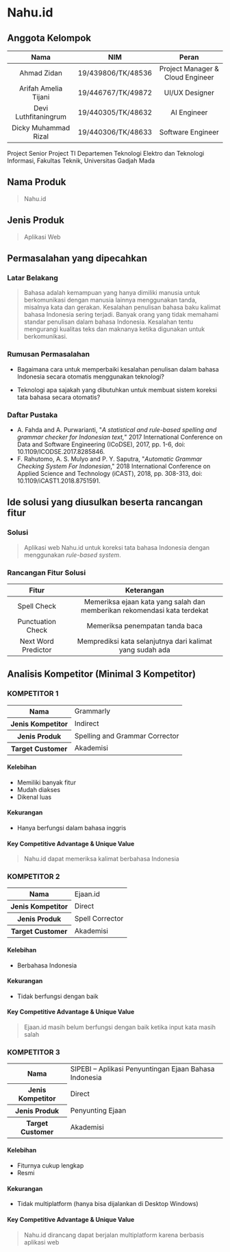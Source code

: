 
# Nahu.id

## Anggota Kelompok
<table>
<thead>
<tr>
<th align="center">Nama</th>
<th align="center">NIM</th>
<th align="center">Peran</th>
</tr>
</thead>
<tbody>
<tr>
<td align="center">Ahmad Zidan</td>
<td align="center">19/439806/TK/48536</td>
<td align="center">Project Manager &amp; Cloud Engineer</td>
</tr>
<tr>
<td align="center">Arifah Amelia Tijani</td>
<td align="center">19/446767/TK/49872</td>
<td align="center">UI/UX Designer</td>
</tr>
<tr>
<td align="center">Devi Luthfitaningrum</td>
<td align="center">19/440305/TK/48632</td>
<td align="center">AI Engineer</td>
</tr>
<tr>
<td align="center">Dicky Muhammad Rizal</td>
<td align="center">19/440306/TK/48633</td>
<td align="center">Software Engineer</td>
</tr>
</tbody>
</table>

Project Senior Project TI
Departemen Teknologi Elektro dan Teknologi Informasi, Fakultas Teknik, Universitas Gadjah Mada

## Nama Produk

> Nahu.id

## Jenis Produk

> Aplikasi Web

## Permasalahan yang dipecahkan

### Latar Belakang

> Bahasa adalah kemampuan yang hanya dimiliki manusia untuk berkomunikasi dengan manusia lainnya menggunakan tanda, misalnya kata dan gerakan. Kesalahan penulisan bahasa baku kalimat bahasa Indonesia sering terjadi. Banyak orang yang tidak memahami standar penulisan dalam bahasa Indonesia. Kesalahan tentu mengurangi kualitas teks dan maknanya ketika digunakan untuk berkomunikasi. 

### Rumusan Permasalahan

 - Bagaimana cara untuk memperbaiki kesalahan penulisan dalam bahasa Indonesia secara otomatis menggunakan teknologi?
 
- Teknologi apa sajakah yang dibutuhkan untuk membuat sistem koreksi tata bahasa secara otomatis?

### Daftar Pustaka

- A. Fahda and A. Purwarianti, "*A statistical and rule-based spelling and grammar checker for Indonesian text,*" 2017 International Conference on Data and Software Engineering (ICoDSE), 2017, pp. 1-6, doi: 10.1109/ICODSE.2017.8285846.
- F. Rahutomo, A. S. Mulyo and P. Y. Saputra, "*Automatic Grammar Checking System For Indonesian*," 2018 International Conference on Applied Science and Technology (iCAST), 2018, pp. 308-313, doi: 10.1109/iCAST1.2018.8751591.

## Ide solusi yang diusulkan beserta rancangan fitur

### Solusi

> Aplikasi web Nahu.id untuk koreksi tata bahasa Indonesia dengan menggunakan *rule-based system*.

### Rancangan Fitur Solusi

| Fitur | Keterangan |
| :----------------: | :--------------: |
| Spell Check | Memeriksa ejaan kata yang salah dan memberikan rekomendasi kata terdekat |
| Punctuation Check | Memeriksa penempatan tanda baca |
| Next Word Predictor | Memprediksi kata selanjutnya dari kalimat yang sudah ada |

## Analisis Kompetitor (Minimal 3 Kompetitor)

### KOMPETITOR 1
<table>
  <tr>
    <th>Nama</th>
    <td>Grammarly</td>
  </tr>
  <tr>
    <th>Jenis Kompetitor</th>
    <td>Indirect</td>
  </tr>
    <tr>
    <th>Jenis Produk</th>
    <td>Spelling and Grammar Corrector</td>
  </tr>
  <tr>
    <th>Target Customer</th>
    <td>Akademisi</td>
  </tr>
</table>

#### Kelebihan
-   Memiliki banyak fitur
-   Mudah diakses
-   Dikenal luas

#### Kekurangan
-  Hanya berfungsi dalam bahasa inggris

#### Key Competitive Advantage & Unique Value
> Nahu.id dapat memeriksa kalimat berbahasa Indonesia

### KOMPETITOR 2
<table>
  <tr>
    <th>Nama</th>
    <td>Ejaan.id</td>
  </tr>
  <tr>
    <th>Jenis Kompetitor</th>
    <td>Direct</td>
  </tr>
    <tr>
    <th>Jenis Produk</th>
    <td>Spell Corrector</td>
  </tr>
  <tr>
    <th>Target Customer</th>
    <td>Akademisi</td>
  </tr>
</table>

#### Kelebihan
-   Berbahasa Indonesia

#### Kekurangan
-  Tidak berfungsi dengan baik

#### Key Competitive Advantage & Unique Value
> Ejaan.id masih belum berfungsi dengan baik ketika input kata masih salah

### KOMPETITOR 3
<table>
  <tr>
    <th>Nama</th>
    <td>SIPEBI – Aplikasi Penyuntingan Ejaan Bahasa Indonesia</td>
  </tr>
  <tr>
    <th>Jenis Kompetitor</th>
    <td>Direct</td>
  </tr>
    <tr>
    <th>Jenis Produk</th>
    <td>Penyunting Ejaan</td>
  </tr>
  <tr>
    <th>Target Customer</th>
    <td>Akademisi</td>
  </tr>
</table>

#### Kelebihan
- Fiturnya cukup lengkap 
- Resmi

#### Kekurangan
-  Tidak multiplatform (hanya bisa dijalankan di Desktop Windows)

#### Key Competitive Advantage & Unique Value
> Nahu.id dirancang dapat berjalan multiplatform karena berbasis aplikasi web

